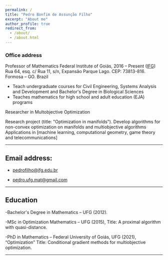 ```yaml
---
permalink: /
title: "Pedro Bonfim de Assunção Filho"
excerpt: "About me"
author_profile: true
redirect_from: 
  - /about/
  - /about.html
---
```


### Office address

Professor of Mathematics
Federal Institute of Goiás, 2016 – Present ([IFG](https://www.ifg.edu.br/formosa))  
Rua 64, esq. c/ Rua 11, s/n, Expansão Parque Lago. CEP: 73813-816. Formosa – GO. Brazil


- Teach undergraduate courses for Civil Engineering,  Systems Analysis and Development and Bachelor's Degree in Biological Sciences
- Teaches mathematics for high school and adult education (EJA) programs

Researcher in Multobjective Optimization

Research project (title: "Optimization in manifolds"). Develop algorithms for non-convex optimization on manifolds and multiobjective algorithms
Applications in [machine learning, computational geometry, game theory and telecommunications]


---
Email address: 
---

- pedrofilho@ifg.edu.br

- pedro.ufg.mat@gmail.com

---
Education
---
-Bachelor's Degree in Mathematics – UFG (2012).

-MSc in Optimization Mathematics – UFG (2015), 
Title: A proximal algorithm with quasi-distance.

-PhD in Mathematics – Federal University of Goiás, UFG (2021), “Optimization”
Title: Conditional gradient methods for multiobjective optimization.

------




